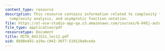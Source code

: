 ```yaml
---
content_type: resource
description: This resource contains information related to complexity theory, time
  complexity analysis, and asymptotic function notation.
file: https://ol-ocw-studio-app-qa.s3.amazonaws.com/courses/6-045j-automata-computability-and-complexity-spring-2011/0b80e491a19ac04236f7519129a8ceda_MIT6_045JS11_lec12.pdf
file_type: application/pdf
resourcetype: Document
title: MIT6_045JS11_lec12.pdf
uid: 0b80e491-a19a-c042-36f7-519129a8ceda
---
```

